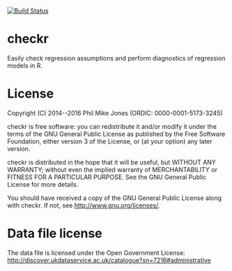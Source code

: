 [![Build Status](https://travis-ci.org/philmikejones/rakeR.svg?branch=master)](https://travis-ci.org/philmikejones/rakeR)

checkr
======

Easily check regression assumptions and perform diagnostics of regression 
models in R.

License
=======

Copyright (C) 2014--2016 Phil Mike Jones (ORDIC: 0000-0001-5173-3245)

checkr is free software: you can redistribute it and/or modify
it under the terms of the GNU General Public License as published by
the Free Software Foundation, either version 3 of the License, or
(at your option) any later version.

checkr is distributed in the hope that it will be useful,
but WITHOUT ANY WARRANTY; without even the implied warranty of
MERCHANTABILITY or FITNESS FOR A PARTICULAR PURPOSE.  See the
GNU General Public License for more details.

You should have received a copy of the GNU General Public License
along with checkr. If not, see <http://www.gnu.org/licenses/>.

Data file license
=================

The data file is licensed under the Open Government License:
http://discover.ukdataservice.ac.uk/catalogue?sn=7216#administrative
